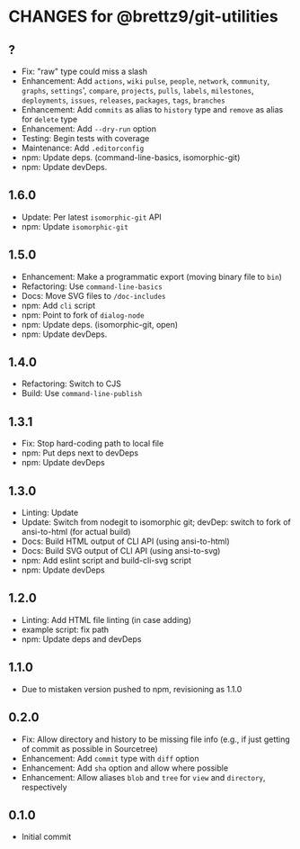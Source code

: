 # CHANGES for @brettz9/git-utilities

## ?

- Fix: "raw" type could miss a slash
- Enhancement: Add `actions`, `wiki` `pulse`, `people`, `network`,
    `community`, `graphs`, `settings`', `compare`, `projects`, `pulls`,
    `labels`, `milestones`, `deployments`, `issues`, `releases`, `packages`,
    `tags`, `branches`
- Enhancement: Add `commits` as alias to `history` type and `remove` as alias
    for `delete` type
- Enhancement: Add `--dry-run` option
- Testing: Begin tests with coverage
- Maintenance: Add `.editorconfig`
- npm: Update deps. (command-line-basics, isomorphic-git)
- npm: Update devDeps.

## 1.6.0

- Update: Per latest `isomorphic-git` API
- npm: Update `isomorphic-git`

## 1.5.0

- Enhancement: Make a programmatic export (moving binary file to `bin`)
- Refactoring: Use `command-line-basics`
- Docs: Move SVG files to `/doc-includes`
- npm: Add `cli` script
- npm: Point to fork of `dialog-node`
- npm: Update deps. (isomorphic-git, open)
- npm: Update devDeps.

## 1.4.0

- Refactoring: Switch to CJS
- Build: Use `command-line-publish`

## 1.3.1

- Fix: Stop hard-coding path to local file
- npm: Put deps next to devDeps
- npm: Update devDeps

## 1.3.0

- Linting: Update
- Update: Switch from nodegit to isomorphic git;
    devDep: switch to fork of ansi-to-html (for actual build)
- Docs: Build HTML output of CLI API (using ansi-to-html)
- Docs: Build SVG output of CLI API (using ansi-to-svg)
- npm: Add eslint script and build-cli-svg script
- npm: Update devDeps

## 1.2.0

- Linting: Add HTML file linting (in case adding)
- example script: fix path
- npm: Update deps and devDeps

## 1.1.0

- Due to mistaken version pushed to npm, revisioning as 1.1.0

## 0.2.0

- Fix: Allow directory and history to be missing file info
  (e.g., if just getting of commit as possible in Sourcetree)
- Enhancement: Add `commit` type with `diff` option
- Enhancement: Add `sha` option and allow where possible
- Enhancement: Allow aliases `blob` and `tree` for `view` and
  `directory`, respectively

## 0.1.0

- Initial commit
